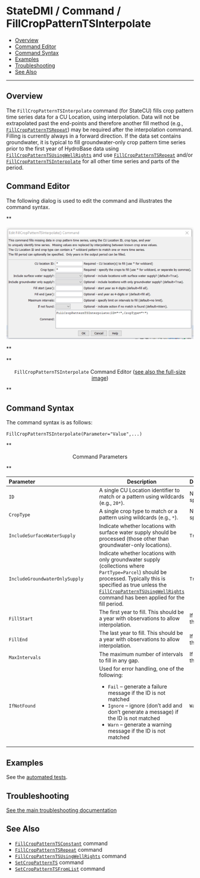 # StateDMI / Command / FillCropPatternTSInterpolate #

* [Overview](#overview)
* [Command Editor](#command-editor)
* [Command Syntax](#command-syntax)
* [Examples](#examples)
* [Troubleshooting](#troubleshooting)
* [See Also](#see-also)

-------------------------

## Overview ##

The `FillCropPatternTSInterpolate` command (for StateCU)
fills crop pattern time series data for a CU Location, using interpolation.
Data will not be extrapolated past the end-points and therefore another fill method (e.g.,
[`FillCropPatternTSRepeat`](../FillCropPatternTSRepeat/FillCropPatternTSRepeat.md))
may be required after the interpolation command.
Filling is currently always in a forward direction.
If the data set contains groundwater,
it is typical to fill groundwater-only crop pattern time series prior to the first year of HydroBase data using
[`FillCropPatternTSUsingWellRights`](../FillCropPatternTSUsingWellRights/FillCropPatternTSUsingWellRights.md)
and use
[`FillCropPatternTSRepeat`](../FillCropPatternTSRepeat/FillCropPatternTSRepeat.md) and/or
[`FillCropPatternTSInterpolate`](../FillCropPatternTSInterpolate/FillCropPatternTSInterpolate.md)
for all other time series and parts of the period.

## Command Editor ##

The following dialog is used to edit the command and illustrates the command syntax.

**<p style="text-align: center;">
![FillCropPatternTSInterpolate command editor](FillCropPatternTSInterpolate.png)
</p>**

**<p style="text-align: center;">
`FillCropPatternTSInterpolate` Command Editor (<a href="../FillCropPatternTSInterpolate.png">see also the full-size image</a>)
</p>**

## Command Syntax ##

The command syntax is as follows:

```text
FillCropPatternTSInterpolate(Parameter="Value",...)
```
**<p style="text-align: center;">
Command Parameters
</p>**

| **Parameter**&nbsp;&nbsp;&nbsp;&nbsp;&nbsp;&nbsp;&nbsp;&nbsp;&nbsp;&nbsp;&nbsp;&nbsp;&nbsp;&nbsp;&nbsp;&nbsp;&nbsp;&nbsp;&nbsp;&nbsp;&nbsp;&nbsp;&nbsp;&nbsp;&nbsp;&nbsp;&nbsp;&nbsp;&nbsp;&nbsp;&nbsp;&nbsp;&nbsp;&nbsp;&nbsp;&nbsp;&nbsp;&nbsp;&nbsp;&nbsp;&nbsp;&nbsp; | **Description** | **Default**&nbsp;&nbsp;&nbsp;&nbsp;&nbsp;&nbsp;&nbsp;&nbsp;&nbsp;&nbsp;&nbsp;&nbsp;&nbsp;&nbsp;&nbsp;&nbsp;&nbsp;&nbsp;&nbsp;&nbsp; |
| --------------|-----------------|----------------- |
| `ID` | A single CU Location identifier to match or a pattern using wildcards (e.g., `20*`). | None – must be specified. |
| `CropType` | A single crop type to match or a pattern using wildcards (e.g., `*`). | None – must be specified. |
| `IncludeSurfaceWaterSupply` | Indicate whether locations with surface water supply should be processed (those other than groundwater-only locations). | `True` |
| `IncludeGroundwaterOnlySupply` | Indicate whether locations with only groundwater supply (collections where `PartType=Parcel`) should be processed.  Typically this is specified as true unless the [`FillCropPatternTSUsingWellRights`](../FillCropPatternTSUsingWellRights/FillCropPatternTSUsingWellRights.md) command has been applied for the fill period. | `True` |
| `FillStart` | The first year to fill.  This should be a year with observations to allow interpolation. | If not specified, fill the full period. |
| `FillEnd` | The last year to fill.  This should be a year with observations to allow interpolation. | If not specified, fill the full period. |
| `MaxIntervals` | The maximum number of intervals to fill in any gap. | If not specified, fill the entire gap. |
| `IfNotFound` | Used for error handling, one of the following:<ul><li>`Fail` – generate a failure message if the ID is not matched</li><li>`Ignore` – ignore (don’t add and don’t generate a message) if the ID is not matched</li><li>`Warn` – generate a warning message if the ID is not matched</li></ul> | `Warn` |

## Examples ##

See the [automated tests](https://github.com/OpenCDSS/cdss-app-statedmi-test/tree/master/test/regression/commands/FillCropPatternTSInterpolate).

## Troubleshooting ##

[See the main troubleshooting documentation](../../troubleshooting/troubleshooting.md)

## See Also ##

* [`FillCropPatternTSConstant`](../FillCropPatternTSConstant/FillCropPatternTSConstant.md) command
* [`FillCropPatternTSRepeat`](../FillCropPatternTSRepeat/FillCropPatternTSRepeat.md) command
* [`FillCropPatternTSUsingWellRights`](../FillCropPatternTSUsingWellRights/FillCropPatternTSUsingWellRights.md) command
* [`SetCropPatternTS`](../SetCropPatternTS/SetCropPatternTS.md) command
* [`SetCropPatternTSFromList`](../SetCropPatternTSFromList/SetCropPatternTSFromList.md) command
